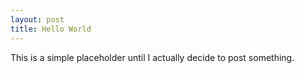 ```yaml
---
layout: post
title: Hello World
---
```


This is a simple placeholder until I actually decide to post something. 
